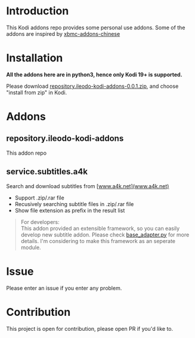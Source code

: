 # Introduction
This Kodi addons repo provides some personal use addons. Some of the addons are inspired by [xbmc-addons-chinese](https://github.com/taxigps/xbmc-addons-chinese)

# Installation
**All the addons here are in python3, hence only Kodi 19+ is supported.**

Please download [repository.ileodo-kodi-addons-0.0.1.zip](https://github.com/ileodo/kodi-addons/raw/main/dest/repository.ileodo-kodi-addons/repository.ileodo-kodi-addons-0.0.1.zip), and choose "install from zip" in Kodi.


# Addons

## repository.ileodo-kodi-addons
This addon repo

## service.subtitles.a4k
Search and download subtitles from [www.a4k.net](www.a4k.net) 
- Support .zip/.rar file
- Recusively searching subtitle files in .zip/.rar file
- Show file extension as prefix in the result list

> For developers:  
> This addon provided an extensible framework, so you can easily develop new subtitle addon. 
> Please check [base_adapter.py](https://github.com/ileodo/kodi-addons/blob/main/service.subtitles.a4k/base_adapter.py) for more details.
> I'm considering to make this framework as an seperate module.

# Issue
Please enter an issue if you enter any problem.

# Contribution
This project is open for contribution, please open PR if you'd like to.
